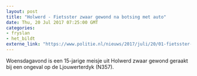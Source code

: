 ```yaml
---
layout: post
title: "Holwerd - Fietsster zwaar gewond na botsing met auto"
date: Thu, 20 Jul 2017 07:25:00 GMT
categories: 
- fryslan 
- het_bildt 
externe_link: "https://www.politie.nl/nieuws/2017/juli/20/01-fietsster-zwaar-gewond-na-botsing-met-auto.html"
---
```


Woensdagavond is een 15-jarige meisje uit Holwerd zwaar gewond geraakt bij een ongeval op de Ljouwerterdyk (N357).
